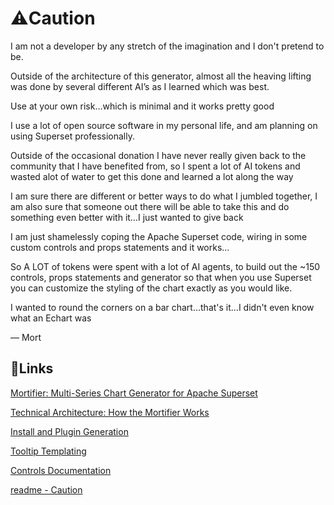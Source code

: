 
# ⚠️Caution

I am not a developer by any stretch of the imagination and I don't pretend to be.  

Outside of the architecture of this generator, almost all the heaving lifting was done by several different AI’s as I learned which was best. 

Use at your own risk…which is minimal and it works pretty good

I use a lot of open source software in my personal life, and am planning on using Superset professionally. 

Outside of the occasional donation I have never really given back to the community that I have benefited from, so I spent a lot of AI tokens and wasted alot of water to get this done and learned a lot along the way

I am sure there are different or better ways to do what I jumbled together, I am also sure that someone out there will be able to take this and do something even better with it…I just wanted to give back

I am  just shamelessly coping the Apache Superset code, wiring in some custom controls and props statements and it works…

So A LOT of tokens were spent with a lot of AI agents, to build out the ~150 controls, props statements and generator so that when you use Superset you can customize the styling of the chart exactly as you would like.

I wanted to round the corners on a bar chart…that's it…I didn't even know what an Echart was 

— Mort

## 🔗Links

[Mortifier: Multi-Series Chart Generator for Apache Superset](https://www.notion.so/Mortifier-Multi-Series-Chart-Generator-for-Apache-Superset-26ac249b027c815290fbfe79ada24b62?pvs=21)

[Technical Architecture: How the Mortifier Works](https://www.notion.so/Technical-Architecture-How-the-Mortifier-Works-26ac249b027c81769730d56545ed82f7?pvs=21)

[Install and Plugin Generation](https://www.notion.so/Install-and-Plugin-Generation-26ac249b027c81c5ba85f66ae7c8cfc0?pvs=21)

[Tooltip Templating](https://www.notion.so/Tooltip-Templating-26ac249b027c80faad49dc9f015758e2?pvs=21)

[Controls Documentation](https://www.notion.so/Controls-Documentation-266c249b027c80118ae3e18b55666dab?pvs=21)

[readme - Caution](https://www.notion.so/readme-Caution-26ac249b027c80f7ad44c75d4c30bc67?pvs=21)
